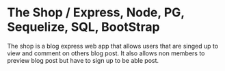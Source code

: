 # The Shop / Express, Node, PG, Sequelize, SQL, BootStrap

The shop is a blog express web app that allows users that are singed up to view and comment on others blog post. It also allows non members to preview blog post but have to sign up to be able post.
```
